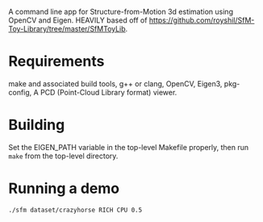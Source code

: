 A command line app for Structure-from-Motion 3d estimation using OpenCV and Eigen. HEAVILY based off of https://github.com/royshil/SfM-Toy-Library/tree/master/SfMToyLib.

Requirements
============
make and associated build tools, 
g++ or clang, 
OpenCV, 
Eigen3, 
pkg-config, 
A PCD (Point-Cloud Library format) viewer.

Building
========
Set the EIGEN\_PATH variable in the top-level Makefile properly, then run `make` from the top-level directory.

Running a demo
==============
`./sfm dataset/crazyhorse RICH CPU 0.5` 
